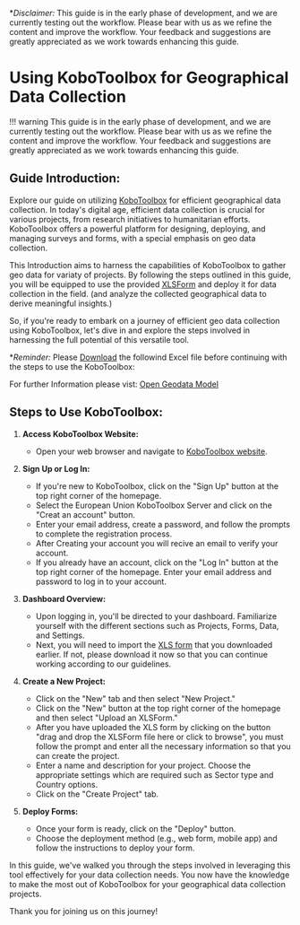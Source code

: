 **Disclaimer:* This guide is in the early phase of development, and we are currently testing out the workflow. Please bear with us as we refine the content and improve the workflow. Your feedback and suggestions are greatly appreciated as we work towards enhancing this guide.

# Using KoboToolbox for Geographical Data Collection

!!! warning
   This guide is in the early phase of development, and we are currently testing out the workflow. Please bear with us as we refine the content and improve the workflow. Your feedback and suggestions are greatly appreciated as we work towards enhancing this guide.
## Guide Introduction:

Explore our guide on utilizing [KoboToolbox](https://www.kobotoolbox.org/) for efficient geographical data collection. In today's digital age, efficient data collection is crucial for various projects, from research initiatives to humanitarian efforts. KoboToolbox offers a powerful platform for designing, deploying, and managing surveys and forms, with a special emphasis on geo data collection.

This Introduction aims to harness the capabilities of KoboToolbox to gather geo data for variaty of projects. By following the steps outlined in this guide, you will be equipped to use the provided [XLSForm]( https://github.com/openkfw/open-geodata-model/blob/main/Project_Location_ODK_XLSFORM_Template_V01.xlsx) and deploy it for data collection in the field. (and analyze the collected geographical data to derive meaningful insights.)

So, if you're ready to embark on a journey of efficient geo data collection using KoboToolbox, let's dive in and explore the steps involved in harnessing the full potential of this versatile tool.

**Reminder:* Please [Download](https://github.com/openkfw/open-geodata-model/blob/main/Project_Location_ODK_XLSFORM_Template_V01.xlsx) the followind Excel file before continuing with the steps to use the KoboToolbox: 

For further Information please vist: [Open Geodata Model](https://openkfw.github.io/open-geodata-model/#table-2-the-kfw-project-location-geodata-model-for-financial-cooperation)

## Steps to Use KoboToolbox:

1. **Access KoboToolbox Website:**
   - Open your web browser and navigate to [KoboToolbox website](https://www.kobotoolbox.org/).

2. **Sign Up or Log In:**
   - If you're new to KoboToolbox, click on the "Sign Up" button at the top right corner of the homepage.
   - Select the European Union KoboToolbox Server and click on the "Creat an account" button.
   - Enter your email address, create a password, and follow the prompts to complete the registration process.
   - After Creating your account you will recive an email to verify your account.
   - If you already have an account, click on the "Log In" button at the top right corner of the homepage. Enter your email address and password to log in to your account.

3. **Dashboard Overview:**
   - Upon logging in, you'll be directed to your dashboard. Familiarize yourself with the different sections such as Projects, Forms, Data, and Settings.
   - Next, you will need to import the [XLS form](https://github.com/openkfw/open-geodata-model/blob/main/Project_Location_ODK_XLSFORM_Template_V01.xlsx) that you downloaded earlier. If not, please download it now so that you can continue working according to our guidelines.  
4. **Create a New Project:**
   - Click on the "New" tab and then select "New Project."
   - Click on the "New" button at the top right corner of the homepage and then select "Upload an XLSForm."
   - After you have uploaded the XLS form by clicking on the button "drag and drop the XLSForm file here or click to browse", you must follow the prompt and enter all the necessary information so that you can create the project.
   - Enter a name and description for your project. Choose the appropriate settings which are required such as Sector type and Country options.
   - Click on the "Create Project" tab.
 
5. **Deploy Forms:**
   - Once your form is ready, click on the "Deploy" button.
   - Choose the deployment method (e.g., web form, mobile app) and follow the instructions to deploy your form.


In this guide, we've walked you through the steps involved in leveraging this tool effectively for your data collection needs. You now have the knowledge to make the most out of KoboToolbox for your geographical data collection projects.

Thank you for joining us on this journey! 
